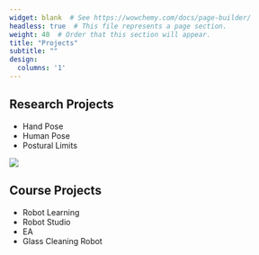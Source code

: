 ```yaml
---
widget: blank  # See https://wowchemy.com/docs/page-builder/
headless: true  # This file represents a page section.
weight: 40  # Order that this section will appear.
title: "Projects"
subtitle: ""
design:
  columns: '1'
---
```


## Research Projects

- Hand Pose
- Human Pose
- Postural Limits

![](E:/Columbia/PersonalWebsite/assets/media/pipeline.png)



## Course Projects

- Robot Learning
- Robot Studio
- EA
- Glass Cleaning Robot
